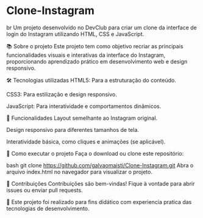 # Clone-Instagram
br
Um projeto desenvolvido no DevClub para criar um clone da interface de login do Instagram utilizando HTML, CSS e JavaScript.

📚 Sobre o projeto
Este projeto tem como objetivo recriar as principais funcionalidades visuais e interativas da interface do Instagram, proporcionando aprendizado prático em desenvolvimento web e design responsivo.

🛠️ Tecnologias utilizadas
HTML5: Para a estruturação do conteúdo.

CSS3: Para estilização e design responsivo.

JavaScript: Para interatividade e comportamentos dinâmicos.

🚀 Funcionalidades
Layout semelhante ao Instagram original.

Design responsivo para diferentes tamanhos de tela.

Interatividade básica, como cliques e animações (se aplicável).

📁 Como executar o projeto
Faça o download ou clone este repositório:

bash
git clone https://github.com/galvaomaisti/Clone-Instagram.git
Abra o arquivo index.html no navegador para visualizar o projeto.

🌟 Contribuições
Contribuições são bem-vindas! Fique à vontade para abrir issues ou enviar pull requests.

📝 
Este projeto foi realizado para fins didático com experiencia pratica das tecnologias de desenvolvimento.
